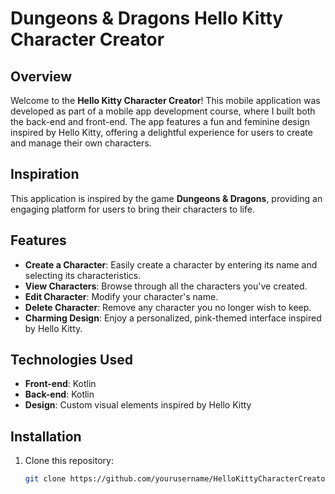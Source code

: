 # Dungeons & Dragons Hello Kitty Character Creator

## Overview

Welcome to the **Hello Kitty Character Creator**! This mobile application was developed as part of a mobile app development course, where I built both the back-end and front-end. The app features a fun and feminine design inspired by Hello Kitty, offering a delightful experience for users to create and manage their own characters.

## Inspiration

This application is inspired by the game **Dungeons & Dragons**, providing an engaging platform for users to bring their characters to life.

## Features

- **Create a Character**: Easily create a character by entering its name and selecting its characteristics.
- **View Characters**: Browse through all the characters you've created.
- **Edit Character**: Modify your character's name.
- **Delete Character**: Remove any character you no longer wish to keep.
- **Charming Design**: Enjoy a personalized, pink-themed interface inspired by Hello Kitty.

## Technologies Used

- **Front-end**: Kotlin
- **Back-end**: Kotlin
- **Design**: Custom visual elements inspired by Hello Kitty

## Installation

1. Clone this repository:
   ```bash
   git clone https://github.com/yourusername/HelloKittyCharacterCreator.git
